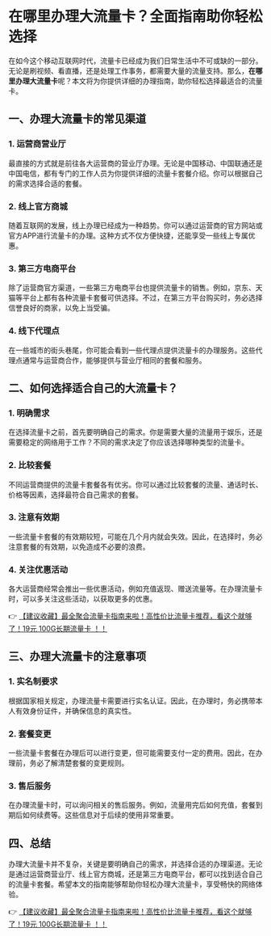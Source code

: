 # 在哪里办理大流量卡？全面指南助你轻松选择

在如今这个移动互联网时代，流量卡已经成为我们日常生活中不可或缺的一部分。无论是刷视频、看直播，还是处理工作事务，都需要大量的流量支持。那么，**在哪里办理大流量卡**呢？本文将为你提供详细的办理指南，助你轻松选择最适合的流量卡。

## 一、办理大流量卡的常见渠道

### 1. 运营商营业厅
最直接的方式就是前往各大运营商的营业厅办理。无论是中国移动、中国联通还是中国电信，都有专门的工作人员为你提供详细的流量卡套餐介绍。你可以根据自己的需求选择合适的套餐。

### 2. 线上官方商城
随着互联网的发展，线上办理已经成为一种趋势。你可以通过运营商的官方网站或官方APP进行流量卡的办理。这种方式不仅方便快捷，还能享受一些线上专属优惠。

### 3. 第三方电商平台
除了运营商官方渠道，一些第三方电商平台也提供流量卡的销售。例如，京东、天猫等平台上都有各种流量卡套餐可供选择。不过，在第三方平台购买时，务必选择信誉良好的商家，以免上当受骗。

### 4. 线下代理点
在一些城市的街头巷尾，你可能会看到一些代理点提供流量卡的办理服务。这些代理点通常与运营商合作，能够提供与营业厅相同的套餐和服务。

## 二、如何选择适合自己的大流量卡？

### 1. 明确需求
在选择流量卡之前，首先要明确自己的需求。你是需要大量的流量用于娱乐，还是需要稳定的网络用于工作？不同的需求决定了你应该选择哪种类型的流量卡。

### 2. 比较套餐
不同运营商提供的流量卡套餐各有优劣。你可以通过比较套餐的流量、通话时长、价格等因素，选择最符合自己需求的套餐。

### 3. 注意有效期
一些流量卡套餐的有效期较短，可能在几个月内就会失效。因此，在选择时，务必注意套餐的有效期，以免造成不必要的浪费。

### 4. 关注优惠活动
各大运营商经常会推出一些优惠活动，例如充值返现、赠送流量等。在办理流量卡时，可以多关注这些活动，以获取更多的优惠。

👉 [【建议收藏】最全聚合流量卡指南来啦！高性价比流量卡推荐，看这个就够了！19元 100G长期流量卡 ！！](https://bit.ly/Liuliangka)

## 三、办理大流量卡的注意事项

### 1. 实名制要求
根据国家相关规定，办理流量卡需要进行实名认证。因此，在办理时，务必携带本人有效身份证件，并确保信息的真实性。

### 2. 套餐变更
一些流量卡套餐在办理后可以进行变更，但可能需要支付一定的费用。因此，在办理前，务必了解清楚套餐的变更规则。

### 3. 售后服务
在办理流量卡时，可以询问相关的售后服务。例如，流量用完后如何充值，套餐到期后如何续费等。这些信息对于后续的使用非常重要。

## 四、总结

办理大流量卡并不复杂，关键是要明确自己的需求，并选择合适的办理渠道。无论是通过运营商营业厅、线上官方商城，还是第三方电商平台，都可以找到适合自己的流量卡套餐。希望本文的指南能够帮助你轻松办理大流量卡，享受畅快的网络体验。

👉 [【建议收藏】最全聚合流量卡指南来啦！高性价比流量卡推荐，看这个就够了！19元 100G长期流量卡 ！！](https://bit.ly/Liuliangka)